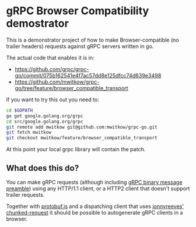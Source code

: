 # gRPC Browser Compatibility demostrator

This is a demonstrator project of how to make Browser-compatible (no trailer headers) requests against gRPC servers
written in go.

The actual code that enables it is in:
 * https://github.com/grpc/grpc-go/commit/075b162541e4f7ac57dd8e125dfcc74d639e3498
 * https://github.com/mwitkow/grpc-go/tree/feature/browser_compatible_transport
 
 
If you want to try this out you need to:


```bash
cd $GOPATH
go get google.golang.org/grpc
cd src/google.golang.org/grpc
git remote add mwitkow git@github.com:mwitkow/grpc-go.git
git fetch mwitkow
git checkout mwitkow/feature/browser_compatible_transport
```


At this point your local grpc library will contain the patch.


## What does this do?

You can make gRPC requests (although including [gRPC binary message preamble](http://www.grpc.io/docs/guides/wire.html))
using any HTTP/1.1 client, or a HTTP2 client that doesn't support trailer requests.

Together with [protobuf.js](https://github.com/dcodeIO/ProtoBuf.js/) and a dispatching client that uses
[jonnyreeves' chunked-request](https://github.com/jonnyreeves/chunked-request) it should be possible to autogenerate
gRPC clients in a browser.


 


